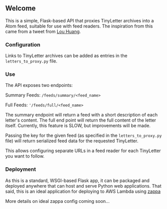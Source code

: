 ## Welcome

This is a simple, Flask-based API that proxies TinyLetter archives into a Atom
feed, suitable for use with feed readers. The inspiration from this came from a
tweet from [Lou Huang](https://github.com/louh).

### Configuration

Links to TinyLetter archives can be added as entries in the `letters_to_proxy.py`
file.

### Use

The API exposes two endpoints: 

Summary Feeds: `/feeds/summary/<feed_name>`

Full Feeds: `'/feeds/full/<feed_name>`

The summary endpoint will return a feed with a short description of each letter's content. The full end point will
return the full content of the letter itself. Currently, this feature is SLOW, but improvements will be made.
 
Passing the key for the given feed (as specified in the `letters_to_proxy.py` file) will 
return serialized feed data for the requested TinyLetter. 

This allows configuring separate URLs in a feed reader for each TinyLetter you want to follow.

### Deployment

As this is a standard, WSGI-based Flask app, it can be packaged and deployed anywhere that can
host and serve Python web applications. That said, this is an ideal application for deploying to AWS Lambda using
[zappa](https://github.com/Miserlou/Zappa)

More details on ideal zappa config coming soon...

 